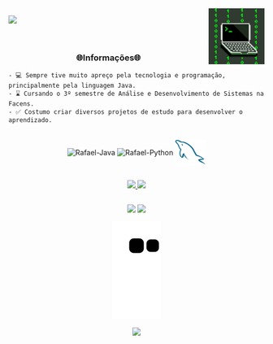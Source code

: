 <img align="right" alt="gif-gif" src="https://github.com/Rafael-MJ/Rafael-MJ/blob/main/gif.gif" height="110" width="110"/>

![](https://readme-typing-svg.herokuapp.com/?font=Press+Start+10P&color=00ff9c&size=15&lines=Olá,+me+chamo+Rafael,+bem-vindo+ao+meu+GitHub!;+Estou+iniciando+carreira+como+desenvolvedor.)

<br/>

   <h3 align="center"> 🌐Informações🌐 </h3>
  
    - 💻 Sempre tive muito apreço pela tecnologia e programação, principalmente pela linguagem Java.
    - ⌛ Cursando o 3º semestre de Análise e Desenvolvimento de Sistemas na Facens.
    - ✅ Costumo criar diversos projetos de estudo para desenvolver o aprendizado.

<div align="center" style="display: inline_block"><br>
 <img align="center" alt="Rafael-Java" height="50" width="60" src="https://raw.githubusercontent.com/jmnote/z-icons/master/svg/java.svg">
 <img align="center" alt="Rafael-Python" height="50" width="60" src="https://raw.githubusercontent.com/jmnote/z-icons/master/svg/python.svg">
 <img align="center" alt="Rafael-MySQL" height="50" width="60" src="https://raw.githubusercontent.com/devicons/devicon/master/icons/mysql/mysql-plain.svg">

</div>
  
  ##

<div align="center">
  <a href="https://github.com/Rafael-MJ">
  <img height="135em" src="https://github-readme-stats.vercel.app/api?username=Rafael-MJ&show_icons=true&theme=dark&include_all_commits=true&count_private=true"/>
  <img height="135em" src="https://github-readme-stats.vercel.app/api/top-langs/?username=Rafael-MJ&layout=compact&langs_count=7&theme=dark"/>
</div>

  ##
 
<div align="center"> 
  <a href="https://br.linkedin.com/in/rafaelmj" target="_blank"><img src="https://img.shields.io/badge/-LinkedIn-%230077B5?style=for-the-badge&logo=linkedin&logoColor=white" target="_blank"></a> 
  <a href = "mailto:rafaeljakubovsky@hotmail.com"><img src="https://img.shields.io/badge/-Email-%23333?style=for-the-badge&logo=gmail&logoColor=red" target="_blank"></a>
 
   ![Snake animation](https://github.com/rafaballerini/rafaballerini/blob/output/github-contribution-grid-snake.svg)
   
   ![](https://komarev.com/ghpvc/?username=your-github-Rafael-MJ&color=00ff9c)
   
</div>
